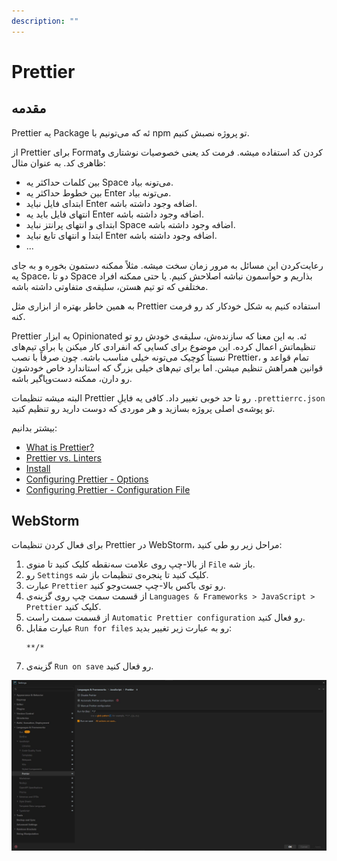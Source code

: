 ```yaml
---
description: ""
---
```


# Prettier

## مقدمه

Prettier
یه Package ئه که می‌تونیم با npm تو پروژه نصبش کنیم.

از Prettier برای Formatکردن کد استفاده میشه.
فرمت کد یعنی خصوصیات نوشتاری و ظاهری کد. به عنوان مثال:

- بین کلمات حداکثر یه Space می‌تونه بیاد.
- بین خطوط حداکثر یه Enter می‌تونه بیاد.
- ابتدای فایل نباید Enter اضافه وجود داشته باشه.
- انتهای فایل باید یه Enter اضافه وجود داشته باشه.
- ابتدای و انتهای پرانتز نباید Space اضافه وجود داشته باشه.
- ابتدا و انتهای تابع نباید Enter اضافه وجود داشته باشه.
- ...

رعایت‌کردن این مسائل به مرور زمان سخت میشه.
مثلاً ممکنه دستمون بخوره و به جای یه Space، دو تا Space بذاریم و حواسمون نباشه اصلاحش کنیم.
یا حتی ممکنه افراد مختلفی که تو تیم هستن، سلیقه‌ی متفاوتی داشته باشه.

به همین خاطر بهتره از ابزاری مثل Prettier استفاده کنیم به شکل خودکار کد رو فرمت کنه.

Prettier
یه ابزار Opinionated ئه.
به این معنا که سازنده‌ش، سلیقه‌ی خودش رو تو تنظیماتش اعمال کرده.
این موضوع برای کسایی که انفرادی کار میکنن یا برای تیم‌های نسبتاً کوچیک می‌تونه خیلی مناسب باشه.
چون صرفاً با نصب Prettier، تمام قواعد و قوانین همراهش تنظیم میشن.
اما برای تیم‌های خیلی بزرگ که استاندارد خاص خودشون رو دارن، ممکنه دست‌وپاگیر باشه.

البته میشه تنظیمات Prettier رو تا حد خوبی تغییر داد.
کافی یه فایلِ
`.prettierrc.json`
تو پوشه‌ی اصلی پروژه بسازید و هر موردی که دوست دارید رو تنظیم کنید.

بیشتر بدانیم:

- [What is Prettier?](https://prettier.io/docs/)
- [Prettier vs. Linters](https://prettier.io/docs/comparison)
- [Install](https://prettier.io/docs/install)
- [Configuring Prettier - Options](https://prettier.io/docs/options)
- [Configuring Prettier - Configuration File](https://prettier.io/docs/configuration)

## WebStorm

برای فعال کردن تنظیمات Prettier در WebStorm، مراحل زیر رو طی کنید:

1. از بالا-چپ روی علامت سه‌نقطه کلیک کنید تا منوی `File` باز شه.
2. رو `Settings` کلیک کنید تا پنجره‌ی تنظیمات باز شه.
3. عبارت `Prettier` رو توی باکس بالا-چپ جست‌وجو کنید.
4. از قسمت سمت چپ روی گزینه‌ی `Languages & Frameworks > JavaScript > Prettier` کلیک کنید.
5. از قسمت سمت راست `Automatic Prettier configuration` رو فعال کنید.
6. عبارت مقابل `Run for files` رو به عبارت زیر تغییر بدید:
   ```
   **/*
   ```
7. گزینه‌ی `Run on save` رو فعال کنید.

![تنظیمات Prettier در WebStorm](assets/screenshots/prettier-webstorm.jpg)
